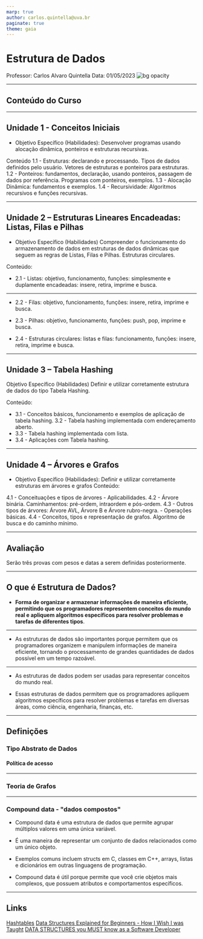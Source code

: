 ```yaml
---
marp: true
author: carlos.quintella@uva.br
paginate: true
theme: gaia
---
```


# Estrutura de Dados #

Professor: Carlos Alvaro Quintella
Data: 01/05/2023
![bg opacity](https://yhatt-marp-cli-example.netlify.com/assets/gradient.jpg)

---

## Conteúdo do Curso ##

---

## Unidade 1 - Conceitos Iniciais ##

- Objetivo Específico (Habilidades): Desenvolver programas usando alocação dinâmica, ponteiros e estruturas recursivas.

Conteúdo
1.1 - Estruturas: declarando e processando. Tipos de dados definidos pelo usuário. Vetores de estruturas e ponteiros para estruturas.
1.2 - Ponteiros: fundamentos, declaração, usando ponteiros, passagem de dados por referência. Programas com ponteiros, exemplos.
1.3 - Alocação Dinâmica: fundamentos e exemplos.
1.4 - Recursividade: Algoritmos recursivos e funções recursivas.

---

## Unidade 2 – Estruturas Lineares Encadeadas: Listas, Filas e Pilhas ##

- Objetivo Específico (Habilidades)
Compreender o funcionamento do armazenamento de dados em estruturas de dados dinâmicas que seguem as regras de Listas, Filas e Pilhas. Estruturas circulares.

Conteúdo:

- 2.1 - Listas: objetivo, funcionamento, funções: simplesmente e duplamente encadeadas: insere, retira, imprime e busca.

---

- 2.2 - Filas: objetivo, funcionamento, funções: insere, retira, imprime e busca.

- 2.3 - Pilhas: objetivo, funcionamento, funções: push, pop, imprime e busca.

- 2.4 - Estruturas circulares: listas e filas: funcionamento, funções: insere, retira, imprime e busca.

---

## Unidade 3 – Tabela Hashing ##

Objetivo Específico (Habilidades)
Definir e utilizar corretamente estrutura de dados do tipo Tabela Hashing.

Conteúdo:

- 3.1 - Conceitos básicos, funcionamento e exemplos de aplicação de tabela hashing. 3.2 - Tabela hashing implementada com endereçamento aberto.
- 3.3 - Tabela hashing implementada com lista.
- 3.4 - Aplicações com Tabela hashing.

---

## Unidade 4 – Árvores e Grafos ##

- Objetivo Específico (Habilidades): Definir e utilizar corretamente estruturas em árvores e grafos
Conteúdo:

4.1 - Conceituações e tipos de árvores - Aplicabilidades.
4.2 - Árvore binária. Caminhamentos: pré-ordem, intraordem e pós-ordem.
4.3 - Outros tipos de árvores: Árvore AVL, Árvore B e Árvore rubro-negra. - Operações básicas. 4.4 - Conceitos, tipos e representação de grafos. Algoritmo de busca e do caminho mínimo.

---

## Avaliação ##

Serão três provas com pesos e datas a serem definidas posteriormente.

---

## O que é Estrutura de Dados? ##

* **Forma de organizar e armazenar informações de maneira eficiente, permitindo que os programadores representem conceitos do mundo real e apliquem algoritmos específicos para resolver problemas e tarefas de diferentes tipos**.

---

* As estruturas de dados são importantes porque permitem que os programadores organizem e manipulem informações de maneira eficiente, tornando o processamento de grandes quantidades de dados possível em um tempo razoável.

---

* As estruturas de dados podem ser usadas para representar conceitos do mundo real.

* Essas estruturas de dados permitem que os programadores apliquem algoritmos específicos para resolver problemas e tarefas em diversas áreas, como ciência, engenharia, finanças, etc.

---

## Definições ##

### Tipo Abstrato de Dados ###

#### Política de acesso ####

---

### Teoria de Grafos ###


---

###  Compound data - "dados compostos" ###

* Compound data é uma estrutura de dados que permite agrupar múltiplos valores em uma única variável.

* É uma maneira de representar um conjunto de dados relacionados como um único objeto.

* Exemplos comuns incluem structs em C, classes em C++, arrays, listas e dicionários em outras linguagens de programação.

* Compound data é útil porque permite que você crie objetos mais complexos, que possuem atributos e comportamentos específicos.

---

## Links ##

[Hashtables](https://www.youtube.com/watch?v=DMQ_HcNSOAI)
[Data Structures Explained for Beginners - How I Wish I was Taught](https://www.youtube.com/watch?v=SFEROgwxicA)
[DATA STRUCTURES you MUST know as a Software Developer](https://www.youtube.com/watch?v=sVxBVvlnJsM
)